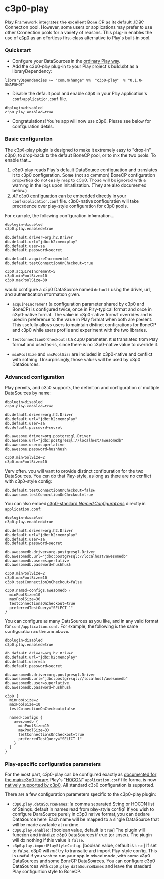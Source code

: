 c3p0-play
=========

[Play Framework](http://www.playframework.com/) integrates the excellent [Bone CP](http://jolbox.com/) as its
default JDBC Connection pool. However, some users or applications may prefer to use other Connection pools for
a variety of reasons. This plug-in enables the use of [c3p0](http://www.mchange.com/projects/c3p0/) as an
effortless first-class alternative to Play's built-in pool.

### Quickstart ###

+ Configure your DataSources in the [ordinary Play way](http://www.playframework.com/documentation/2.2.x/SettingsJDBC).
+ Add the c3p0-play plug-in to your Play project's build.sbt as a libraryDependency:

```
libraryDependencies += "com.mchange" %%  "c3p0-play"  % "0.1.0-SNAPSHOT"
```

+ Disable the default pool and enable c3p0 in your Play application's `conf/application.conf` file.

```
dbplugin=disabled
c3p0.play.enabled=true
```

+ Congratulations! You're app will now use c3p0. Please see below for configuration detals.

### Basic configuration ###

The c3p0-play plugin is designed to make it extremely easy to "drop-in" c3p0, to drop-back to the
default BoneCP pool, or to mix the two pools. To enable that...

1. c3p0-play reads Play's default DataSource configuration and translates it to c3p0 configuration. Some (not so common) BoneCP configuration properties do not easily map to c3p0. Those will be ignored with a warning in the logs upon initiatlization. (They are also documented below.)
2. [_All_ c3p0 configuration](http://www.mchange.com/projects/c3p0/#configuration_properties) can be embedded directly in your `conf/application.conf` file. c3p0-native configuration will take precedence over play-style configuration for c3p0 pools.

For example, the following configuration infomration...

```
dbplugin=disabled
c3p0.play.enabled=true

db.default.driver=org.h2.Driver
db.default.url="jdbc:h2:mem:play"
db.default.user=sa
db.default.password=secret

db.default.acquireIncrement=1
db.default.testConnectionOnCheckout=true

c3p0.acquireIncrement=5
c3p0.minPoolSize=10
c3p0.maxPoolSize=30
```

would configure a c3p0 DataSource named `default` using the driver, url, and authentication information given.

+ `acquireIncrement` (a configuration parameter shared by c3p0 and BoneCP) is configured twice, once in Play-typical 
format and once in c3p0-native format. The value in c3p0-native format overrides and is used in preference to the 
value in Play format when both are present. This usefully allows users to maintain distinct configrations for BoneCP
and c3p0 while users profile and experiment with the two libraries.

+ `testConnectionOnCheckout` is a c3p0 parameter. It is translated from Play format and used as-is, since there is no
c3p0-native value to override it.

+ `minPoolSize` and `maxPoolSize` are included in c3p0-native and conflict with nothing. Unsurprisingly, those values
will be used by c3p0 DataSources.

### Advanced configuration ###

Play permits, and c3p0 supports, the definition and configuration of multiple DataSources by name:

```
dbplugin=disabled
c3p0.play.enabled=true

db.default.driver=org.h2.Driver
db.default.url="jdbc:h2:mem:play"
db.default.user=sa
db.default.password=secret

db.awesome.driver=org.postgresql.Driver
db.awesome.url="jdbc:postgresql://localhost/awesomedb"
db.awesome.user=superlative
db.awesome.password=hushhush

c3p0.minPoolSize=2
c3p0.maxPoolSize=10
```
Very often, you will want to provide distinct configuration for the two DataSources. You can do that Play-style,
as long as there are no conflict with c3p0-style config:
```
db.default.testConnectionOnCheckout=false
db.awesome.testConnectionOnCheckout=true

```
You can also embed [c3p0-standard _Named Configurations_](http://www.mchange.com/projects/c3p0/#named_configurations) 
directly in `application.conf`:
```
dbplugin=disabled
c3p0.play.enabled=true

db.default.driver=org.h2.Driver
db.default.url="jdbc:h2:mem:play"
db.default.user=sa
db.default.password=secret

db.awesomedb.driver=org.postgresql.Driver
db.awesomedb.url="jdbc:postgresql://localhost/awesomedb"
db.awesomedb.user=superlative
db.awesomedb.password=hushhush

c3p0.minPoolSize=2
c3p0.maxPoolSize=10
c3p0.testConnectionOnCheckout=false

c3p0.named-configs.awesomedb {
  minPoolSize=10
  maxPoolSize=30
  testConnectionsOnCheckout=true
  preferredTestQuery="SELECT 1"
}
```
You can configure as many DataSources as you like, and in any valid format for `conf/application.conf`.
For example, the following is the same configuration as the one above:
```
dbplugin=disabled
c3p0.play.enabled=true

db.default.driver=org.h2.Driver
db.default.url="jdbc:h2:mem:play"
db.default.user=sa
db.default.password=secret

db.awesomedb.driver=org.postgresql.Driver
db.awesomedb.url="jdbc:postgresql://localhost/awesomedb"
db.awesomedb.user=superlative
db.awesomedb.password=hushhush

c3p0 {
  minPoolSize=2
  maxPoolSize=10
  testConnectionOnCheckout=false

  named-configs {
    awesomedb {
      minPoolSize=10
      maxPoolSize=30
      testConnectionsOnCheckout=true
      preferredTestQuery="SELECT 1"
    }
  }
}
```
### Play-specific configuration parameters ###

For the most part, c3p0-play can be configured exactly as
[documented for the main c3p0 library](http://www.mchange.com/projects/c3p0/).
Play's "[HOCON](https://github.com/typesafehub/config/blob/master/HOCON.md)" `application.conf` 
file format is now [natively supported by c3p0](http://www.mchange.com/projects/c3p0/#c3p0_conf).
All standard c3p0 configuration is supported.

There are a few configuration parameters specific to the c3p0-play plugin:

+ `c3p0.play.dataSourceNames`: [a comma separated String or HOCON list of Strings, default in names read from play-style config]
If you wish to configure DaraSource purely in c3p0 native format, you can declare DataSource here. Each name will
be mapped to a single DataSource that will be made available at runtime.
+ `c3p0.play.enabled`: [boolean value, default is `true`] The plugin will function and initialize
c3p0 DataSources if true (or unset). The plugin will do nothing if this value is `false`.
+ `c3p0.play.importPlayStyleConfig`: [boolean value, default is `true`] If set to `false`, c3p0 will _not_ try
to transalte and import Play-style config. This is useful if you wish to run your app in mixed mode, with some
c3p0 DataSources and some BoneCP DataSources. You can configure c3p0 DataSources with `c3p0.play.dataSourceNames`
and leave the standard Play configurtion style to BoneCP.

